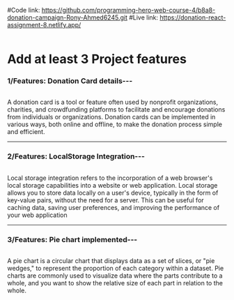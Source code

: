#Code link: https://github.com/programming-hero-web-course-4/b8a8-donation-campaign-Rony-Ahmed6245.git
#Live link: https://donation-react-assignment-8.netlify.app/
<div>
            <img src="https://i.ibb.co/rFGSKzZ/localhost-5173.png" alt="" />
            <h1>Add at least 3 Project features</h1>
            <h3>1/Features: Donation Card details--- </h3>
            <img src="https://i.ibb.co/4YtF3gH/localhost-5173-donation-1.png" alt="" />
            <p>
                A donation card is a tool or feature often used by nonprofit organizations, charities, and crowdfunding platforms to facilitate and encourage donations from individuals or organizations. Donation cards can be implemented in various ways, both online and offline, to make the donation process simple and efficient.</p>
               <hr/> 
            <h3><span>2/Features:</span> LocalStorage Integration---</h3>
            <img src="https://i.ibb.co/w650xQM/localhost-5173-donation.png" alt="" />
            <p>
                Local storage integration refers to the incorporation of a web browser's local storage capabilities into a website or web application. Local storage allows you to store data locally on a user's device, typically in the form of key-value pairs, without the need for a server. This can be useful for caching data, saving user preferences, and improving the performance of your web application</p>
            <hr />
            <h3><span>3/Features:</span> Pie chart implemented---</h3>
            <img src="https://i.ibb.co/nc6Dyp4/localhost-5173-statistics.png" alt="" />
               <p> A pie chart is a circular chart that displays data as a set of slices, or "pie wedges," to represent the proportion of each category within a dataset. Pie charts are commonly used to visualize data where the parts contribute to a whole, and you want to show the relative size of each part in relation to the whole.</p>
 </div>
